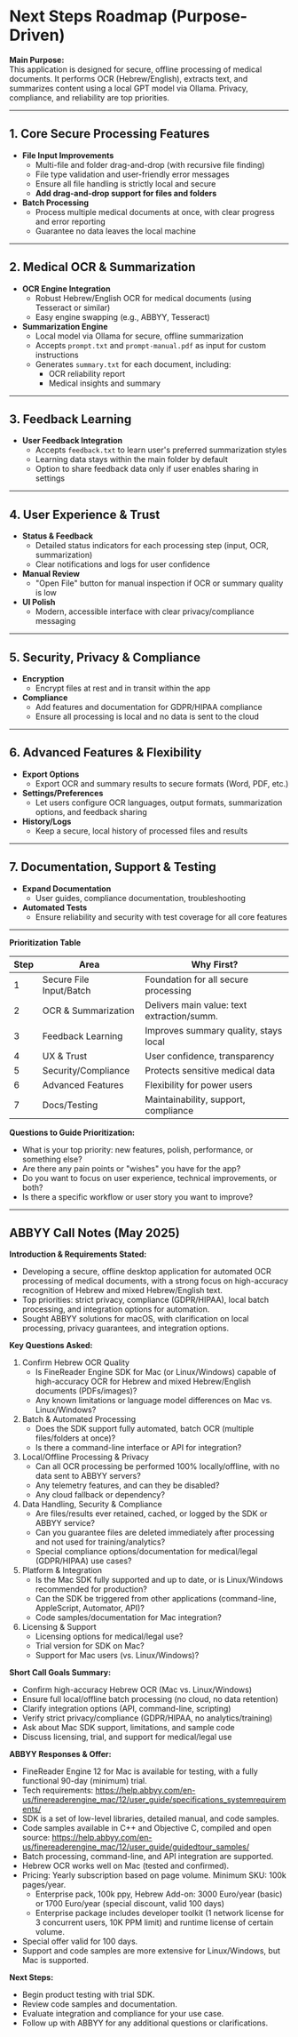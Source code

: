 # Next Steps Roadmap (Purpose-Driven)

**Main Purpose:**  
This application is designed for secure, offline processing of medical documents. It performs OCR (Hebrew/English), extracts text, and summarizes content using a local GPT model via Ollama. Privacy, compliance, and reliability are top priorities.

---

## 1. Core Secure Processing Features
- **File Input Improvements**
  - Multi-file and folder drag-and-drop (with recursive file finding)
  - File type validation and user-friendly error messages
  - Ensure all file handling is strictly local and secure
  - **Add drag-and-drop support for files and folders**
- **Batch Processing**
  - Process multiple medical documents at once, with clear progress and error reporting
  - Guarantee no data leaves the local machine

---

## 2. Medical OCR & Summarization
- **OCR Engine Integration**
  - Robust Hebrew/English OCR for medical documents (using Tesseract or similar)
  - Easy engine swapping (e.g., ABBYY, Tesseract)
- **Summarization Engine**
  - Local model via Ollama for secure, offline summarization
  - Accepts `prompt.txt` and `prompt-manual.pdf` as input for custom instructions
  - Generates `summary.txt` for each document, including:
    - OCR reliability report
    - Medical insights and summary

---

## 3. Feedback Learning
- **User Feedback Integration**
  - Accepts `feedback.txt` to learn user's preferred summarization styles
  - Learning data stays within the main folder by default
  - Option to share feedback data only if user enables sharing in settings

---

## 4. User Experience & Trust
- **Status & Feedback**
  - Detailed status indicators for each processing step (input, OCR, summarization)
  - Clear notifications and logs for user confidence
- **Manual Review**
  - "Open File" button for manual inspection if OCR or summary quality is low
- **UI Polish**
  - Modern, accessible interface with clear privacy/compliance messaging

---

## 5. Security, Privacy & Compliance
- **Encryption**
  - Encrypt files at rest and in transit within the app
- **Compliance**
  - Add features and documentation for GDPR/HIPAA compliance
  - Ensure all processing is local and no data is sent to the cloud

---

## 6. Advanced Features & Flexibility
- **Export Options**
  - Export OCR and summary results to secure formats (Word, PDF, etc.)
- **Settings/Preferences**
  - Let users configure OCR languages, output formats, summarization options, and feedback sharing
- **History/Logs**
  - Keep a secure, local history of processed files and results

---

## 7. Documentation, Support & Testing
- **Expand Documentation**
  - User guides, compliance documentation, troubleshooting
- **Automated Tests**
  - Ensure reliability and security with test coverage for all core features

---

**Prioritization Table**

| Step | Area                        | Why First?                                 |
|------|-----------------------------|--------------------------------------------|
| 1    | Secure File Input/Batch     | Foundation for all secure processing       |
| 2    | OCR & Summarization         | Delivers main value: text extraction/summ. |
| 3    | Feedback Learning           | Improves summary quality, stays local      |
| 4    | UX & Trust                  | User confidence, transparency              |
| 5    | Security/Compliance         | Protects sensitive medical data            |
| 6    | Advanced Features           | Flexibility for power users                |
| 7    | Docs/Testing                | Maintainability, support, compliance       |

**Questions to Guide Prioritization:**
- What is your top priority: new features, polish, performance, or something else?
- Are there any pain points or "wishes" you have for the app?
- Do you want to focus on user experience, technical improvements, or both?
- Is there a specific workflow or user story you want to improve?

---

## ABBYY Call Notes (May 2025)

**Introduction & Requirements Stated:**
- Developing a secure, offline desktop application for automated OCR processing of medical documents, with a strong focus on high-accuracy recognition of Hebrew and mixed Hebrew/English text.
- Top priorities: strict privacy, compliance (GDPR/HIPAA), local batch processing, and integration options for automation.
- Sought ABBYY solutions for macOS, with clarification on local processing, privacy guarantees, and integration options.

**Key Questions Asked:**
1. Confirm Hebrew OCR Quality
   - Is FineReader Engine SDK for Mac (or Linux/Windows) capable of high-accuracy OCR for Hebrew and mixed Hebrew/English documents (PDFs/images)?
   - Any known limitations or language model differences on Mac vs. Linux/Windows?
2. Batch & Automated Processing
   - Does the SDK support fully automated, batch OCR (multiple files/folders at once)?
   - Is there a command-line interface or API for integration?
3. Local/Offline Processing & Privacy
   - Can all OCR processing be performed 100% locally/offline, with no data sent to ABBYY servers?
   - Any telemetry features, and can they be disabled?
   - Any cloud fallback or dependency?
4. Data Handling, Security & Compliance
   - Are files/results ever retained, cached, or logged by the SDK or ABBYY service?
   - Can you guarantee files are deleted immediately after processing and not used for training/analytics?
   - Special compliance options/documentation for medical/legal (GDPR/HIPAA) use cases?
5. Platform & Integration
   - Is the Mac SDK fully supported and up to date, or is Linux/Windows recommended for production?
   - Can the SDK be triggered from other applications (command-line, AppleScript, Automator, API)?
   - Code samples/documentation for Mac integration?
6. Licensing & Support
   - Licensing options for medical/legal use?
   - Trial version for SDK on Mac?
   - Support for Mac users (vs. Linux/Windows)?

**Short Call Goals Summary:**
- Confirm high-accuracy Hebrew OCR (Mac vs. Linux/Windows)
- Ensure full local/offline batch processing (no cloud, no data retention)
- Clarify integration options (API, command-line, scripting)
- Verify strict privacy/compliance (GDPR/HIPAA, no analytics/training)
- Ask about Mac SDK support, limitations, and sample code
- Discuss licensing, trial, and support for medical/legal use

**ABBYY Responses & Offer:**
- FineReader Engine 12 for Mac is available for testing, with a fully functional 90-day (minimum) trial.
- Tech requirements: https://help.abbyy.com/en-us/finereaderengine_mac/12/user_guide/specifications_systemrequirements/
- SDK is a set of low-level libraries, detailed manual, and code samples.
- Code samples available in C++ and Objective C, compiled and open source: https://help.abbyy.com/en-us/finereaderengine_mac/12/user_guide/guidedtour_samples/
- Batch processing, command-line, and API integration are supported.
- Hebrew OCR works well on Mac (tested and confirmed).
- Pricing: Yearly subscription based on page volume. Minimum SKU: 100k pages/year.
  - Enterprise pack, 100k ppy, Hebrew Add-on: 3000 Euro/year (basic) or 1700 Euro/year (special discount, valid 100 days)
  - Enterprise package includes developer toolkit (1 network license for 3 concurrent users, 10K PPM limit) and runtime license of certain volume.
- Special offer valid for 100 days.
- Support and code samples are more extensive for Linux/Windows, but Mac is supported.

**Next Steps:**
- Begin product testing with trial SDK.
- Review code samples and documentation.
- Evaluate integration and compliance for your use case.
- Follow up with ABBYY for any additional questions or clarifications. 